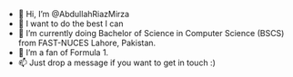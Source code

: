 - 👋 Hi, I’m @AbdullahRiazMirza
- 👀 I want to do the best I can
- 🌱 I’m currently doing Bachelor of Science in Computer Science (BSCS) from FAST-NUCES Lahore, Pakistan.
- 💞️ I’m a fan of Formula 1.
- 📫 Just drop a message if you want to get in touch :)


<!---
AbdullahRiazMirza/AbdullahRiazMirza is a ✨ special ✨ repository because its `README.md` (this file) appears on your GitHub profile.
You can click the Preview link to take a look at your changes.
--->
